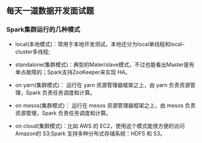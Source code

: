 ## 每天一道数据开发面试题

### Spark集群运行的几种模式

- local(本地模式)：常用于本地开发测试，本地还分为local单线程和local-cluster多线程;

- standalone(集群模式)：典型的Mater/slave模式，不过也能看出Master是有单点故障的；Spark支持ZooKeeper来实现 HA。

- on yarn(集群模式)： 运行在 yarn 资源管理器框架之上，由 yarn 负责资源管理，Spark 负责任务调度和计算。

- on mesos(集群模式)： 运行在 mesos 资源管理器框架之上，由 mesos 负责资源管理，Spark 负责任务调度和计算。

- on cloud(集群模式)：比如 AWS 的 EC2，使用这个模式能很方便的访问 Amazon的 S3;Spark 支持多种分布式存储系统：HDFS 和 S3。

